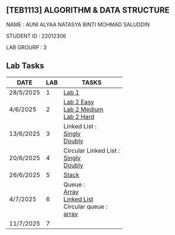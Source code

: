 ## [TEB1113] ALGORITHM & DATA STRUCTURE
NAME : AUNI ALYAA NATASYA BINTI MOHMAD SALUDDIN  

STUDENT ID : 22012306


LAB GROURP : 3 

## Lab Tasks
 
| DATE      | LAB | TASKS                                                                                                                                                                                       |
|-----------|-----|----------------------------------------------------------------------------------------------------------------------------------------------------------------------------------------------
| 28/5/2025 | 1   |[Lab 1](LAB%201/22012306_AuniAlyaa_L1.cpp)                                                                                                                                                   |
| 4/6/2025  | 2   |[Lab 2 Easy](LAB%202/EASY/22012306_AUNI_L2_EASY.cpp)<br>[Lab 2 Medium](LAB%202/MEDIUM/22012306_AUNI_MED_L2.cpp)<br>[Lab 2 Hard](LAB%202/HARD/22012306_Auni_Hard_L2.cpp)                      |
| 13/6/2025 | 3   |Linked List :<br>[Singly](LAB%203%20/%20SINGLY%20LINK%20LIST/L3_22012306_SINGLY_LINK_AUNI%20ALYAA.cpp)<br>[Doubly](LAB%203%20/DOUBLY%20LINK%20LIST/L3_22012306_DOUBLY_LINK_AUNI.cpp)  |
| 20/6/2025 | 4   |Circular Linked List :<br>[Singly](LAB%204/SINGLY%20LINK%20LIST/Lab%204%2022012306%20Auni%20Alyaa.cpp)<br>[Doubly](LAB%204/DOUBLY%20LINK%20LIST/Lab%204%20double%20link%20list.cpp)|
| 26/6/2025 | 5   |[Stack](LAB%205%20/stack) |
| 4/7/2025  | 6   |Queue :<br>[Array](LAB%206/queue%20(array)%20/Lab_6_que_arr)<br>[Linked List](LAB%206/Circular%20queue%20(array)%20/Lab6_cirQueArr)<br>Circular queue :<br>[array](LAB%206/queue%20(linked%20list)%20/lab%206%20Queue%20(Linked%20List))    |
| 11/7/2025 | 7   |  |


